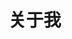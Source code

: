 <script setup>
import { VPTeamMembers } from 'vitepress/theme'

const members = [
  {
    avatar: 'https://avatars.githubusercontent.com/u/30748928?v=4',
    name: 'Luweiqianyi',
    title: 'Creator',
    links: [
      { icon: 'github', link: 'https://github.com/luweiqianyi' },
    ]
  },
]
</script>

# 关于我

<VPTeamMembers size="small" :members="members" />
